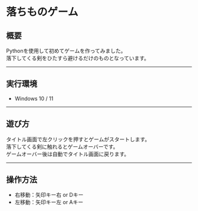# 落ちものゲーム

## 概要
Pythonを使用して初めてゲームを作ってみました。<br>
落下してくる剣をひたすら避けるだけのものとなっています。
***

## 実行環境
- Windows 10 / 11
***

## 遊び方
タイトル画面で左クリックを押すとゲームがスタートします。<br>
落下してくる剣に触れるとゲームオーバーです。<br>
ゲームオーバー後は自動でタイトル画面に戻ります。
***

## 操作方法
- 右移動：矢印キー右 or Dキー
- 左移動：矢印キー左 or Aキー
